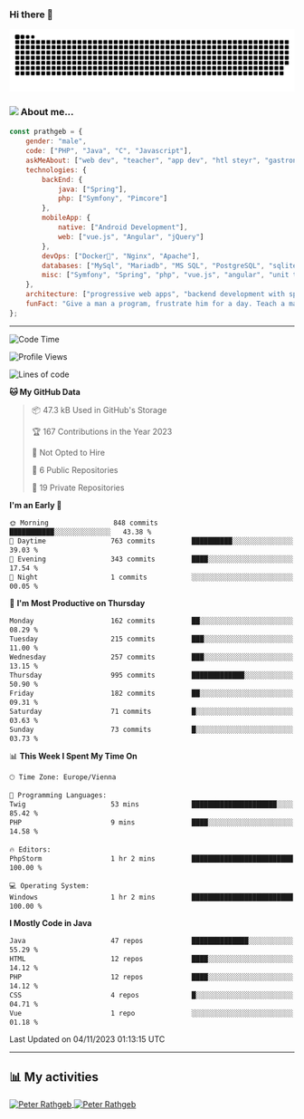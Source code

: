 ### Hi there 👋

<div align="center">
  <img  src="https://github.com/1999AZZAR/1999AZZAR/blob/main/resources/img/grid-snake.svg"
       alt="snake" />
</div>

### <img src="https://media.giphy.com/media/VgCDAzcKvsR6OM0uWg/giphy.gif" width="50"> About me...  

```javascript
const prathgeb = {
    gender: "male",
    code: ["PHP", "Java", "C", "Javascript"],
    askMeAbout: ["web dev", "teacher", "app dev", "htl steyr", "gastronaut"],
    technologies: {
        backEnd: {
            java: ["Spring"],
            php: ["Symfony", "Pimcore"]
        },
        mobileApp: {
            native: ["Android Development"],
            web: ["vue.js", "Angular", "jQuery"]
        },
        devOps: ["Docker🐳", "Nginx", "Apache"],
        databases: ["MySql", "Mariadb", "MS SQL", "PostgreSQL", "sqlite"],
        misc: ["Symfony", "Spring", "php", "vue.js", "angular", "unit testing", "ci/cd using github actions"]
    },
    architecture: ["progressive web apps", "backend development with spring", "backend development with symfony"],
    funFact: "Give a man a program, frustrate him for a day. Teach a man to program, frustrate him for a lifetime."
};
```

---
<!--START_SECTION:waka-->
![Code Time](http://img.shields.io/badge/Code%20Time-387%20hrs%2050%20mins-blue)

![Profile Views](http://img.shields.io/badge/Profile%20Views-0-blue)

![Lines of code](https://img.shields.io/badge/From%20Hello%20World%20I%27ve%20Written-2.5%20million%20lines%20of%20code-blue)

**🐱 My GitHub Data** 

> 📦 47.3 kB Used in GitHub's Storage 
 > 
> 🏆 167 Contributions in the Year 2023
 > 
> 🚫 Not Opted to Hire
 > 
> 📜 6 Public Repositories 
 > 
> 🔑 19 Private Repositories 
 > 
**I'm an Early 🐤** 

```text
🌞 Morning                848 commits         ███████████░░░░░░░░░░░░░░   43.38 % 
🌆 Daytime                763 commits         ██████████░░░░░░░░░░░░░░░   39.03 % 
🌃 Evening                343 commits         ████░░░░░░░░░░░░░░░░░░░░░   17.54 % 
🌙 Night                  1 commits           ░░░░░░░░░░░░░░░░░░░░░░░░░   00.05 % 
```
📅 **I'm Most Productive on Thursday** 

```text
Monday                   162 commits         ██░░░░░░░░░░░░░░░░░░░░░░░   08.29 % 
Tuesday                  215 commits         ███░░░░░░░░░░░░░░░░░░░░░░   11.00 % 
Wednesday                257 commits         ███░░░░░░░░░░░░░░░░░░░░░░   13.15 % 
Thursday                 995 commits         █████████████░░░░░░░░░░░░   50.90 % 
Friday                   182 commits         ██░░░░░░░░░░░░░░░░░░░░░░░   09.31 % 
Saturday                 71 commits          █░░░░░░░░░░░░░░░░░░░░░░░░   03.63 % 
Sunday                   73 commits          █░░░░░░░░░░░░░░░░░░░░░░░░   03.73 % 
```


📊 **This Week I Spent My Time On** 

```text
🕑︎ Time Zone: Europe/Vienna

💬 Programming Languages: 
Twig                     53 mins             █████████████████████░░░░   85.42 % 
PHP                      9 mins              ████░░░░░░░░░░░░░░░░░░░░░   14.58 % 

🔥 Editors: 
PhpStorm                 1 hr 2 mins         █████████████████████████   100.00 % 

💻 Operating System: 
Windows                  1 hr 2 mins         █████████████████████████   100.00 % 
```

**I Mostly Code in Java** 

```text
Java                     47 repos            ██████████████░░░░░░░░░░░   55.29 % 
HTML                     12 repos            ████░░░░░░░░░░░░░░░░░░░░░   14.12 % 
PHP                      12 repos            ████░░░░░░░░░░░░░░░░░░░░░   14.12 % 
CSS                      4 repos             █░░░░░░░░░░░░░░░░░░░░░░░░   04.71 % 
Vue                      1 repo              ░░░░░░░░░░░░░░░░░░░░░░░░░   01.18 % 
```




 Last Updated on 04/11/2023 01:13:15 UTC
<!--END_SECTION:waka-->

---
  ## 📊 My activities
  <a href="https://github.com/prathgeb">
    <img width=450 height=170 align="center" alt="Peter Rathgeb" src="https://github-readme-stats.vercel.app/api?username=prathgeb&include_all_commits=true&count_private=true&theme=midnight-purple&show_icons=true&bg_color=0D1117&hide_border=true" />
  </a>
  <a href="https://github.com/prathgeb">
    <img align="center" alt="Peter Rathgeb" src="https://github-readme-stats.vercel.app/api/top-langs/?username=prathgeb&include_all_commits=true&count_private=true&theme=midnight-purple&show_icons=true&layout=compact&bg_color=0D1117&hide_border=true" />
  </a>
